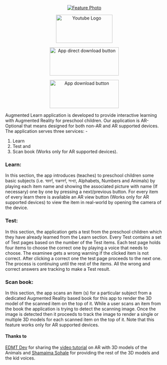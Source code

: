 <p align="center">
  <a href="https://youtu.be/qz1fsQ7wPsk" target="_blank">
    <img src="https://github.com/almasud/almasud.github.io/raw/master/projects/augmented_learn/images/screenshots/feature_photo.jpg" alt="Feature Photo"/>
  </a>
</p>

<p align="center">
  <a href="https://youtu.be/qz1fsQ7wPsk" target="_blank">
    <img width="180" height="90" src="https://upload.wikimedia.org/wikipedia/commons/b/b8/YouTube_Logo_2017.svg" alt="Youtube Logo"/>
  </a>
</p>

<p align="center">
  <a target="_blank" href="https://github.com/almasud/almasud.github.io/raw/master/projects/augmented_learn/download/app/augmented_learn_v1.0.apk">
    <img width="220" height="90" src="https://github.com/almasud/almasud.github.io/raw/master/projects/augmented_learn/images/direct_apk_download.png" alt="App direct download button"/>
  </a>
</p>

<p align="center">
  <a target="_blank" href="https://play.google.com/store/apps/details?id=com.github.almasud.augmented_learn">
    <img width="220" height="90" src="https://github.com/almasud/almasud.github.io/raw/master/projects/augmented_learn/images/google-play-badge.png" alt="App download button"/>
  </a>
</p>

Augmented Learn application is developed to provide interactive learning
with Augmented Reality for preschool children. Our application is AR-Optional that means designed for both non-AR and AR supported devices.
The application serves three services: -

1. Learn
2. Test and
3. Scan book (Works only for AR supported devices).

### Learn:
In this section, the app introduces (teaches) to preschool children some basic subjects (i.e. স্বরবর্ণ, ব্যঞ্জনবর্ণ, সংখ্যা, Alphabets, Numbers and Animals) by playing each item name and
showing the associated picture with name (If necessary) one by one by pressing a next/previous button. For every item of every learn there is available an AR view
button (Works only for AR supported devices) to view the item in real-world by opening the camera of the device.

### Test:
In this section, the application gets a test from the preschool children which they have already learned from the Learn section. Every Test contains a set of Test pages based
on the number of the Test items. Each test page holds four items to choose the correct one by playing a voice that needs to choose. The examinee gets a wrong warning if the
clicked item is not correct. After clicking a correct one the test page proceeds to the next one. The process is continuing until the rest of the items. All the wrong and
correct answers are tracking to make a Test result.

### Scan book:
In this section, the app scans an item (s) for a particular subject from a dedicated Augmented Reality based book for this app to render the 3D model of the scanned item on
the top of it. While a user scans an item from the book the application is trying to detect the scanning image. Once the image is detected then it proceeds to track the image
to render a single or multiple 3D models for each scanned item on the top of it. Note that this feature works only for AR supported devices.


#### Thanks to
[EDMT Dev](https://www.youtube.com/user/eddydn71) for sharing the [video tutorial](https://www.youtube.com/watch?v=2xkZUPUbgoM&list=PLaoF-xhnnrRXD1Q354EN0tbjNU_UKsGPV) on AR with 3D models of the Animals
and [Shamaima Sohale](https://facebook.com/shamima.sohale) for providing the rest of the 3D models and the kid voices.

